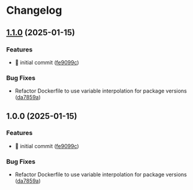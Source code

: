 # Changelog

## [1.1.0](https://github.com/martadams89/webtop-sftp/compare/v1.0.0...v1.1.0) (2025-01-15)


### Features

* :rocket: initial commit ([fe9099c](https://github.com/martadams89/webtop-sftp/commit/fe9099c18cc0188ec884b97b5d2510b3d179ea8e))


### Bug Fixes

* Refactor Dockerfile to use variable interpolation for package versions ([da7859a](https://github.com/martadams89/webtop-sftp/commit/da7859a9e43389d426cf85f37d879a37b66add4d))

## 1.0.0 (2025-01-15)

### Features

- :rocket: initial commit ([fe9099c](https://github.com/martadams89/webtop-sftp/commit/fe9099c18cc0188ec884b97b5d2510b3d179ea8e))

### Bug Fixes

- Refactor Dockerfile to use variable interpolation for package versions ([da7859a](https://github.com/martadams89/webtop-sftp/commit/da7859a9e43389d426cf85f37d879a37b66add4d))
